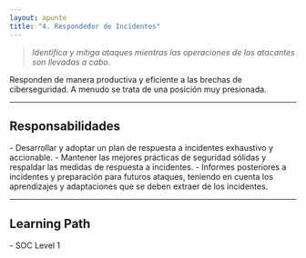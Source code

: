 ```yaml
---
layout: apunte
title: "4. Respondedor de Incidentes"
---
```


>*Identifica y mitiga ataques mientras las operaciones de los atacantes son llevadas a cabo.*

Responden de manera productiva y eficiente a las brechas de ciberseguridad. A menudo se trata de una posición muy presionada.

------------------------
<h2>Responsabilidades</h2>
- Desarrollar y adoptar un plan de respuesta a incidentes exhaustivo y accionable.
- Mantener las mejores prácticas de seguridad sólidas y respaldar las medidas de respuesta a incidentes.
- Informes posteriores a incidentes y preparación para futuros ataques, teniendo en cuenta los aprendizajes y adaptaciones que se deben extraer de los incidentes.

----------------------------
<h2>Learning Path</h2>
- SOC Level 1